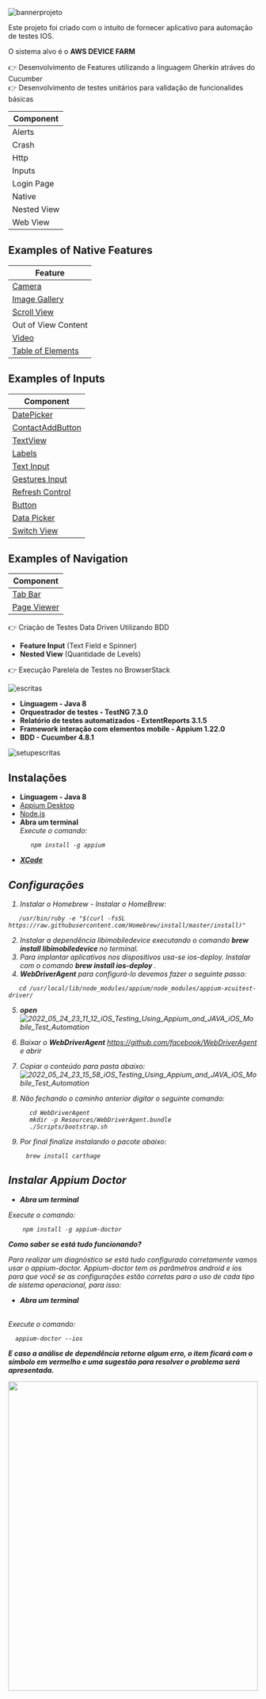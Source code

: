 ![bannerprojeto](https://user-images.githubusercontent.com/22267601/165681863-3f86f68f-1505-41cb-8125-276e11b40fd0.png)

Este projeto foi criado com o intuito de fornecer aplicativo para automação de testes IOS.

O sistema alvo é o <b>AWS DEVICE FARM</b>

👉 Desenvolvimento de Features utilizando a linguagem Gherkin atráves do Cucumber </br>
👉 Desenvolvimento de testes unitários para validação de funcionalides básicas

|Component |
|----------|
|Alerts|
|Crash|
|Http|
|Inputs|
|Login Page|
|Native|
|Nested View|
|Web View|

## Examples of Native Features
|Feature |
|--------|
|[Camera](https://developer.apple.com/library/ios/documentation/AudioVideo/Conceptual/CameraAndPhotoLib_TopicsForIOS/Introduction/Introduction.html)|
|[Image Gallery](https://developer.apple.com/library/ios/documentation/UIKit/Reference/UICollectionView_class/)|
|[Scroll View](https://developer.apple.com/library/ios/documentation/UIKit/Reference/UIScrollView_Class/)|
|Out of View Content|
|[Video](https://developer.apple.com/library/ios/documentation/MediaPlayer/Reference/MediaPlayer_Framework/)|
|[Table of Elements](https://developer.apple.com/library/ios/documentation/UIKit/Reference/UITableView_Class/)|

## Examples of Inputs
|Component |
|--------------|
|[DatePicker](https://developer.apple.com/library/ios/documentation/UIKit/Reference/UIDatePicker_Class/)|
|[ContactAddButton](https://developer.apple.com/library/ios/documentation/UserExperience/Conceptual/UIKitUICatalog/UIButton.html)|
|[TextView](https://developer.apple.com/library/ios/documentation/UIKit/Reference/UITextView_Class/)|
|[Labels](https://developer.apple.com/library/ios/documentation/UIKit/Reference/UILabel_Class/)|
|[Text Input](https://developer.apple.com/library/ios/documentation/UIKit/Reference/UITextField_Class/)|
|[Gestures Input](https://developer.apple.com/library/ios/documentation/EventHandling/Conceptual/EventHandlingiPhoneOS/GestureRecognizer_basics/GestureRecognizer_basics.html)|
|[Refresh Control](https://developer.apple.com/library/ios/documentation/UIKit/Reference/UIRefreshControl_class/)|
|[Button](https://developer.apple.com/library/ios/documentation/UserExperience/Conceptual/UIKitUICatalog/UIButton.html)|
|[Data Picker](https://developer.apple.com/library/ios/documentation/UIKit/Reference/UIPickerView_Class/)|
|[Switch View](https://developer.apple.com/library/prerelease/ios/documentation/UIKit/Reference/UISwitch_Class/index.html)|

## Examples of Navigation
|Component |
|--------------|
|[Tab Bar](https://developer.apple.com/library/ios/documentation/UIKit/Reference/UITabBarController_Class/)|
|[Page Viewer](https://developer.apple.com/library/prerelease/ios//documentation/UIKit/Reference/UIPageViewControllerClassReferenceClassRef/index.html)| </br>


👉 Criação de Testes Data Driven Utilizando BDD
<ul>
  <li><b>Feature Input</b> (Text Field e Spinner) </li>
  <li><b>Nested View</b> (Quantidade de Levels)   </li>
</ul>

👉 Execução Parelela de Testes no BrowserStack </br>


![escritas](https://user-images.githubusercontent.com/22267601/165765039-3ff0dcb6-57da-40e5-809d-f2a399d96dd2.png)

<ul>
  <li><b> Linguagem - Java 8 </b></a></li>
  <li><b> Orquestrador de testes - TestNG 7.3.0 </b></a></li>
  <li><b> Relatório de testes automatizados - ExtentReports 3.1.5 </b></a></li>
  <li><b> Framework interação com elementos mobile - Appium 1.22.0 </b></a></li>
  <li><b> BDD - Cucumber 4.8.1 </b></a></li>
</ul>

![setupescritas](https://user-images.githubusercontent.com/22267601/165795825-cb43061e-1086-49d3-9d8c-9a5fbf2b211f.png)

 ## Instalações
<ul>
  <li><b> Linguagem - Java 8 </b></a></li>
  <li><a href="https://github.com/appium/appium-desktop/releases">Appium Desktop</a> </li>
  <li><a href="https://nodejs.org/en/download/"> Node.js </a> </li>
  <li><b> Abra um terminal  </b></li>
    <i>Execute o comando: <i> <br>
  
   ```
      npm install -g appium  
   ```
  <li><b><a href="https://developer.apple.com/xcode/"> XCode</b></a></li>
</ul>

 ## Configurações

  1. Instalar o Homebrew - Instalar o HomeBrew:
  
```
   /usr/bin/ruby -e "$(curl -fsSL https://raw.githubusercontent.com/Homebrew/install/master/install)"

```
  
 2.  Instalar a dependência libimobiledevice executando o comando <b> brew install libimobiledevice </b> no terminal.
 3.  Para implantar  aplicativos nos dispositivos usa-se ios-deploy. Instalar com o comando <b> brew install ios-deploy </b>.
 4. <b>WebDriverAgent</b> para configurá-lo devemos fazer o seguinte passo:
   ```
      cd /usr/local/lib/node_modules/appium/node_modules/appium-xcuitest-driver/ 
   ```
  5. <b> open </b> </br>
  ![2022_05_24_23_11_12_iOS_Testing_Using_Appium_and_JAVA_iOS_Mobile_Test_Automation](https://user-images.githubusercontent.com/22267601/170164930-f57d8ea2-a9fd-497d-b4c6-66a65256efe1.png)

  6. Baixar o <b>WebDriverAgent</b> https://github.com/facebook/WebDriverAgent e abrir 
  7. Copiar o conteúdo para pasta abaixo:
  ![2022_05_24_23_15_58_iOS_Testing_Using_Appium_and_JAVA_iOS_Mobile_Test_Automation](https://user-images.githubusercontent.com/22267601/170165201-6159afbb-2ccc-4229-9cdf-2ac03c7418b8.png)
 8. Não fechando o caminho anterior digitar o seguinte comando:
  ```
        cd WebDriverAgent
        mkdir -p Resources/WebDriverAgent.bundle
        ./Scripts/bootstrap.sh  
   ```
 9. Por final finalize instalando o pacote abaixo:
   ```
        brew install carthage 
   ```
  
 ##	Instalar  Appium	Doctor ##
 <ul>
    <li><b> Abra um terminal  </b></li> 
  </ul>
    <i>Execute o comando: <i> 
     <br>
      
  
   ```
       npm install -g appium-doctor  
   ```


<b> Como saber se está tudo funcionando? </b>

Para realizar um diagnóstico se está tudo configurado corretamente vamos usar o appium-doctor. Appium-doctor tem os parâmetros android e ios para que você se as configurações estão corretas para o uso de cada tipo de sistema operacional, para isso: <br>
 <ul>
   <li> <b> Abra um terminal  </b> <br> </li>
 </ul> <br>
    <i>Execute o comando: <i> 
    
  ```
    appium-doctor --ios
  ```

<b> E caso a análise de dependência retorne algum erro, o item ficará com o símbolo em vermelho e uma sugestão para resolver o problema será apresentada. </b>
       
  <p align="center">
        <img src="https://user-images.githubusercontent.com/22267601/165968299-bc10fb27-8b80-4cfb-b51d-092ffaca01d5.png" width=100% height=40% >
   </p>

      ### essa parte falar do xcode
      
#### Executar os testes com Emulador ####

1. Utilizando o prompt do Windows vá até a pasta onde se encontra o sdk é encontre o emulador é digite o seguinte comando conforme a imagem: </br>
    
    <p align="center">
         <img src="https://user-images.githubusercontent.com/22267601/165868287-7f42153d-da27-4b89-bab5-bb75962d8e09.png" width=100% height=40% >
      </p>

2. Execute o Emulador escolhido da seguinte forma:
    
     <p align="center">
         <img src="https://user-images.githubusercontent.com/22267601/165868551-48689334-f6a0-458c-9caf-05c253041ac0.png" width=100% height=40% >
      </p>

![appiuminspector](https://user-images.githubusercontent.com/22267601/165868740-0609872f-8377-4f91-b51c-1857b9c471ea.png)
    
#### Passos para utilizar o Appium Inspector ####
    
1. Abrir Appium Inspector que agora é um componente isolado: </br>
       <p align="center">
         <img src="https://user-images.githubusercontent.com/22267601/165869125-41a6db09-b3d8-4ecf-b19e-966844c96643.png" width=100% height=40% >
      </p>
      
2. Montar o JSON
 ```
  {
  "platformName": "Android",
  "platformVersion": "9.0",
  "app": "pasta apk",
  "deviceName": "nome do device",
  "automationName": "uiautomator2"
  }

  ```
      
      
 ps: Será explicado mais a frente como pegar o nome do device

3. Salvar o Json 
       <p align="center">
         <img src="https://user-images.githubusercontent.com/22267601/165870225-ad6bc887-62be-4ad9-a5d6-ab03d0f5d816.png" width=100% height=40% >
      </p>
     
4. Dar o Start na Seção 
         <p align="center">
         <img src="https://user-images.githubusercontent.com/22267601/165870335-f1c6166d-30b1-46f7-9a5e-556ba22a31c1.png" width=100% height=40% >
      </p>

![appiuminspectormapeamento](https://user-images.githubusercontent.com/22267601/165870502-845e1730-8095-4725-a611-61801fe860b0.png)

<b> Após ser feita a etapa anterior uma nova aba será aberta com a tela do celular e uma árvore como está os elementos da tela, como abaixo:</b>
         <p align="center">
         <img src="https://user-images.githubusercontent.com/22267601/165968998-a9c6848a-7114-4926-818b-7c2508b3e6cb.png" width=100% height=40% >
      </p>

 #### Verificar Locator ####
1. Abrir a Lupa 
       <p align="center">
         <img src="https://user-images.githubusercontent.com/22267601/165970320-5abe38bc-3852-452f-a7af-9887b57d85f9.png" width=100% height=40% >
      </p>
2. Colocar o Locator 
        <p align="center">
         <img src="https://user-images.githubusercontent.com/22267601/165970849-6dffff25-594b-445a-bdcb-3098d10e51fe.png" width=100% height=40% >
      </p>
3. Ver se vai encontrar através desse Locator
       <p align="center">
         <img src="https://user-images.githubusercontent.com/22267601/165971113-81927538-1bb0-4c21-9571-965347478d64.png" width=100% height=40% >
      </p>

![definicaoprojeto](https://user-images.githubusercontent.com/22267601/165971747-16467fc5-54b8-4188-9d47-1d743f8d511a.png)

   #### Algumas definições de Implementação do Projeto ####

 -  Mais de 25 casos de teste <br>
   Features <br>
      <p align="center">
         <img src="https://user-images.githubusercontent.com/22267601/170393093-9d12a40e-83cb-4aab-8058-15240fe09a1e.png" width=50% height=40% >
      </p>
      
  
  Data Driven - Exemplo de Data Driven utilizando BDD     
      <p align="center">
         <img src="https://user-images.githubusercontent.com/22267601/170393393-35a634db-b8fc-44af-a5e9-14acf76a7b78.png" width=50% height=40% >
      </p>
 
   Screen de uma tela
       <p align="center">
         <img src="https://user-images.githubusercontent.com/22267601/170394717-5da21318-8c72-47fe-b3d9-bad24bbb1819.png" width=40% height=20% >
      </p>
      ##ajustar
   Configurações Emulador e Browserstack <br>     
     - É necessário para rodar no Browserstack retirar o teste de Input de Double Click
       <p align="center">
         <img src="https://user-images.githubusercontent.com/22267601/167217906-09ece542-7b2e-4517-929e-ef1dc74443e8.jpg" width=100% height=40% >
      </p>
    - Resultado de um relatório 
        <p align="center">
         <img src="https://user-images.githubusercontent.com/22267601/167218048-fda20b9c-6f73-4c87-96b5-4b119bf34ba3.jpg" width=100% height=40% >
      </p>
![executarescritas](https://user-images.githubusercontent.com/22267601/167218496-73bc6ee8-f546-448e-bb95-dd7c80179d13.png)
## Achar os packages ## 
- Exemplo o PlayStore
       <p align="center">
         <img src="https://user-images.githubusercontent.com/22267601/167219634-04d625ee-4648-485f-b76c-559a3f6c6704.jpg" width=100% height=40% >
      </p>
- Abrir o Shell do Device
        <p align="center">
         <img src="https://user-images.githubusercontent.com/22267601/167219885-83187b24-fd82-4b46-a100-8ae819ec22ed.jpg" width=100% height=40% >
      </p>
- Abrir o Aplicativo no device no qual quer o appActivity e o Package e após digitar o seguinte comando:
        <p align="center">
         <img src="https://user-images.githubusercontent.com/22267601/167220296-4bed3f31-b420-4850-97d2-c45b9bb06d7e.png" width=100% height=40% >
      </p>
## Configuração no Intellij para rodar o Device ##
- No global parameters e necessário ajustar as seguintes variáveis:
        <p align="center">
         <img src="https://user-images.githubusercontent.com/22267601/167220624-320a68c2-b7be-4b1c-825c-4221adb239b8.png" width=50% height=40% >
      </p>
       <p align="center">
         <img src="https://user-images.githubusercontent.com/22267601/167220789-8f128dd9-89d8-4621-947f-7b05feba2796.png" width=100% height=40% >
      </p>
ps: a configuração para um Emulador é a mesma de um deviceReal 
      
![executarescritas2](https://user-images.githubusercontent.com/22267601/167221029-cdf03edc-3a68-4ae2-9ef0-7e12bc4df1ae.png) 
       <p align="center">
         <img src="https://user-images.githubusercontent.com/22267601/167221514-eb76df9d-3c41-4b7b-a5ee-c21ba10d0ada.jpg" width=100% height=40% >
      </p>
- Upload APK
       <p align="center">
         <img src="https://user-images.githubusercontent.com/22267601/167221926-977a6c74-6c5b-493d-889c-1a36cbb29022.png" width=100% height=40% >
      </p>
- Abrirá essa nova janela (Para achar o AppAndroidUploadBrowserStack)
        <p align="center">
         <img src="https://user-images.githubusercontent.com/22267601/167222191-6d292767-3dda-4f0c-b8f1-04861b2d258c.jpg" width=80% height=40% >
      </p>
- Para achar os dados do AcessKey e Username
         <p align="center">
         <img src="https://user-images.githubusercontent.com/22267601/167222426-39eb0a30-82e0-4062-8932-552c26216e3c.png" width=100% height=40% >
      </p>
- Configuração no Intellij
         <p align="center">
         <img src="https://user-images.githubusercontent.com/22267601/167222525-eb155f15-2659-4bcb-8031-2444fc7d01e0.png" width=100% height=40% >
      </p>

